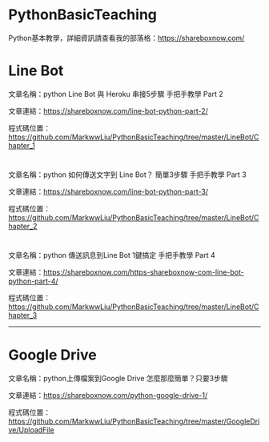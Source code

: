 # PythonBasicTeaching
Python基本教學，詳細資訊請查看我的部落格：https://shareboxnow.com/ 

# Line Bot

文章名稱：python Line Bot 與 Heroku 串接5步驟 手把手教學 Part 2 

文章連結：https://shareboxnow.com/line-bot-python-part-2/

程式碼位置：https://github.com/MarkwwLiu/PythonBasicTeaching/tree/master/LineBot/Chapter_1

#
文章名稱：python 如何傳送文字到 Line Bot？ 簡單3步驟 手把手教學 Part 3

文章連結：https://shareboxnow.com/line-bot-python-part-3/

程式碼位置：https://github.com/MarkwwLiu/PythonBasicTeaching/tree/master/LineBot/Chapter_2

#
文章名稱：python 傳送訊息到Line Bot 1鍵搞定 手把手教學 Part 4

文章連結：https://shareboxnow.com/https-shareboxnow-com-line-bot-python-part-4/

程式碼位置：https://github.com/MarkwwLiu/PythonBasicTeaching/tree/master/LineBot/Chapter_3

---
# Google Drive

文章名稱：python上傳檔案到Google Drive 怎麼那麼簡單？只要3步驟

文章連結：https://shareboxnow.com/python-google-drive-1/

程式碼位置：https://github.com/MarkwwLiu/PythonBasicTeaching/tree/master/GoogleDrive/UploadFile
